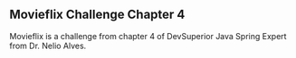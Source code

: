 ## Movieflix Challenge Chapter 4

Movieflix is a challenge from chapter 4 of DevSuperior Java Spring Expert from Dr. Nelio Alves. 
